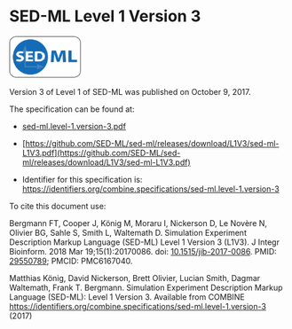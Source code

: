# SED-ML Level 1 Version 3
<img src="./files/sed-ml.png" alt="SED-ML logo" height="75"/>

Version 3 of Level 1 of SED-ML was published on October 9, 2017.

The specification can be found at:

* [sed-ml.level-1.version-3.pdf](./files/sed-ml.level-1.version-3.pdf)
* [https://github.com/SED-ML/sed-ml/releases/download/L1V3/sed-ml-L1V3.pdf](https://github.com/SED-ML/sed-ml/releases/download/L1V3/sed-ml-L1V3.pdf)

* Identifier for this specification is: https://identifiers.org/combine.specifications/sed-ml.level-1.version-3

To cite this document use:

Bergmann FT, Cooper J, König M, Moraru I, Nickerson D, Le Novère N, Olivier BG, Sahle S, Smith L, Waltemath D. Simulation Experiment Description Markup Language (SED-ML) Level 1 Version 3 (L1V3). J Integr Bioinform. 2018 Mar 19;15(1):20170086. doi: [10.1515/jib-2017-0086](https://doi.org/10.1515/jib-2017-0086). PMID: [29550789](http://identifier.org/pubmed/29550789); PMCID: PMC6167040.

Matthias König, David Nickerson, Brett Olivier, Lucian Smith, Dagmar Waltemath, Frank T. Bergmann. Simulation Experiment Description Markup Language (SED-ML): Level 1 Version 3. Available from COMBINE <https://identifiers.org/combine.specifications/sed-ml.level-1.version-3> (2017)